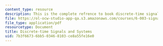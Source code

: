```yaml
---
content_type: resource
description: This is the complete refrence to book discrete-time signals and systems.
file: https://ol-ocw-studio-app-qa.s3.amazonaws.com/courses/6-003-signals-and-systems-fall-2011/7b3f66736bb503468103ce8a55fe16e0_MIT6_003F11_notes.pdf
file_type: application/pdf
resourcetype: Document
title: Discrete-time Signals and Systems
uid: 7b3f6673-6bb5-0346-8103-ce8a55fe16e0
---
```

